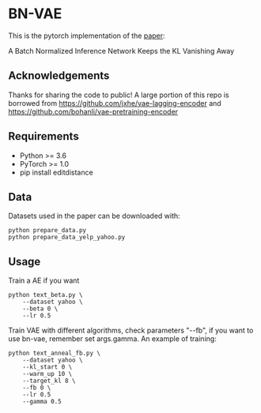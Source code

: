 # BN-VAE
This is the pytorch implementation of the [paper](https://arxiv.org/abs/2004.12585):

A Batch Normalized Inference Network Keeps the KL Vanishing Away


## Acknowledgements

Thanks for sharing the code to public! A large portion of this repo is borrowed from https://github.com/jxhe/vae-lagging-encoder and 
https://github.com/bohanli/vae-pretraining-encoder

## Requirements

* Python >= 3.6
* PyTorch >= 1.0
* pip install editdistance

## Data

Datasets used in the paper can be downloaded with:

```
python prepare_data.py
python prepare_data_yelp_yahoo.py
```

## Usage

Train a AE if you want

```
python text_beta.py \
    --dataset yahoo \
    --beta 0 \
    --lr 0.5
```

Train VAE with different algorithms, check parameters "--fb", if you want to use bn-vae, remember set args.gamma.
An example of training:
```
python text_anneal_fb.py \
    --dataset yahoo \
    --kl_start 0 \
    --warm_up 10 \
    --target_kl 8 \
    --fb 0 \
    --lr 0.5
    --gamma 0.5
```
